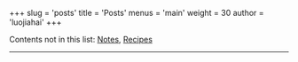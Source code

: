 +++
slug = 'posts'
title = 'Posts'
menus = 'main'
weight = 30
author = 'luojiahai'
+++

Contents not in this list: [Notes](/notes), [Recipes](/recipes)

---
